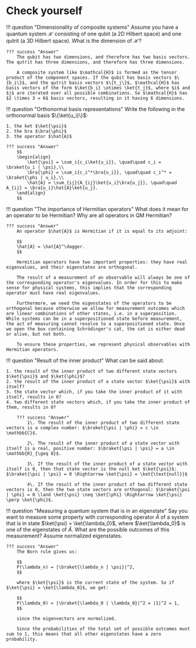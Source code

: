 # Check yourself
!!! question "Dimensionality of composite systems"
    Assume you have a quantum system $\mathcal{H}$ consisting of one qubit (a 2D Hilbert space) and one qutrit (a 3D Hilbert space). What is the dimension of $\mathcal{H}$?

    ??? success "Answer"
        The qubit has two dimensions, and therefore has two basis vectors. The qutrit has three dimensions, and therefore has three dimensions.

        A composite system like $\mathcal{H}$ is formed as the tensor product of the component spaces. If the qubit has basis vectors $\{b_i\}$, and the qutrit basis vectors $\{t_j\}$, $\mathcal{H}$ has basis vectors of the form $\ket{b_i} \otimes \ket{t_j}$, where $i$ and $j$ are iterated over all possible combinations. So $\mathcal{H}$ has $2 \times 3 = 6$ basis vectors, resulting in it having 6 dimensions.

!!! question "Orthonormal basis representations"
    Write the following in the orthonormal basis $\{\ket{u_i}\}$:
    
    1. the ket $\ket{\psi}$
    2. the bra $\bra{\phi}$
    3. the operator $\hat{A}$
    
    ??? success "Answer"
        $$
        \begin{align}
            \ket{\psi} = \sum_i{c_i\ket{u_i}}, \quad\quad c_i = \braket{u_i | \psi},\\
            \bra{\phi} = \sum_i{c_i^*\bra{u_i}}, \quad\quad c_i^* = \braket{\phi | u_i},\\
            \hat{A} = \sum_{ij}{A_{ij}\ket{u_i}\bra{u_j}}, \quad\quad A_{ij} = \bra{u_i}\hat{A}\ket{u_j}.
        \end{align}
        $$

!!! question "The importance of Hermitian operators"
    What does it mean for an operator to be Hermitian? Why are all operators in QM Hermitian?

    ??? success "Answer"
        An operator $\hat{A}$ is Hermitian if it is equal to its adjoint:

        $$
        \hat{A} = \hat{A}^\dagger.
        $$

        Hermitian operators have two important properties: they have real eigenvalues, and their eigenstates are orthogonal.

        The result of a measurement of an observable will always be one of the corresponding operator's eigenvalues. In order for this to make sense for physical systems, this implies that the corresponding operator must have real eigenvalues.

        Furthermore, we need the eigenstates of the operators to be orthogonal because otherwise we allow for measurement outcomes which are linear combinations of other states, i.e. in a superposition. While systems can be in a superpositioned state before measurement, the act of measuring cannot resolve to a superpositioned state. Once we open the box containing Schrödinger's cat, the cat is either dead or alive, but not both.

        To ensure these properties, we represent physical observables with Hermitian operators.

!!! question "Result of the inner product"
    What can be said about:
    
    1. the result of the inner product of two different state vectors $\ket{\psi}$ and $\ket{\phi}$?
    2. the result of the inner product of a state vector $\ket{\psi}$ with itself?
    3. the state vector which, if you take the inner product of it with itself, results in 0?
    4. two different state vectors which, if you take the inner product of them, results in 0?

        ??? success "Answer"
            1\. The result of the inner product of two different state vectors is a complex number: $\braket{\psi | \phi} = c \in \mathbb{C}$.

            2\. The result of the inner product of a state vector with itself is a real, positive number: $\braket{\psi | \psi} = a \in \mathbb{R}_{\geq 0}$.

            3\. If the result of the inner product of a state vector with itself is 0, then that state vector is the null ket $\ket{\psi}$: $\braket{\psi | \psi} = 0 \Rightarrow \ket{\psi} = \ket{\text{null}}$

            4\. If the result of the inner product of two different state vectors is 0, then the two state vectors are orthogonal: $\braket{\psi | \phi} = 0 \land \ket{\psi} \neq \ket{\phi} \Rightarrow \ket{\psi} \perp \ket{\phi}$.

!!! question "Measuring a quantum system that is in an eigenstate"
    Say you want to measure some property with corresponding operator $\hat{A}$ of a system that is in state $\ket{\psi} = \ket{\lambda_0}$, where $\ket{\lambda_0}$ is one of the eigenstates of $\hat{A}$. What are the possible outcomes of this measurement? Assume normalized eigenstates.

    ??? success "Answer"
        The Born rule gives us:

        $$
        P(\lambda_n) = |\braket{\lambda_n | \psi}|^2,
        $$

        where $\ket{\psi}$ is the current state of the system. So if $\ket{\psi} = \ket{\lambda_0}$, we get:

        $$
        P(\lambda_0) = |\braket{\lambda_0 | \lambda_0}|^2 = |1|^2 = 1,
        $$

        since the eigenvectors are normalized.

        Since the probabilities of the total set of possible outcomes must sum to 1, this means that all other eigenstates have a zero probability.